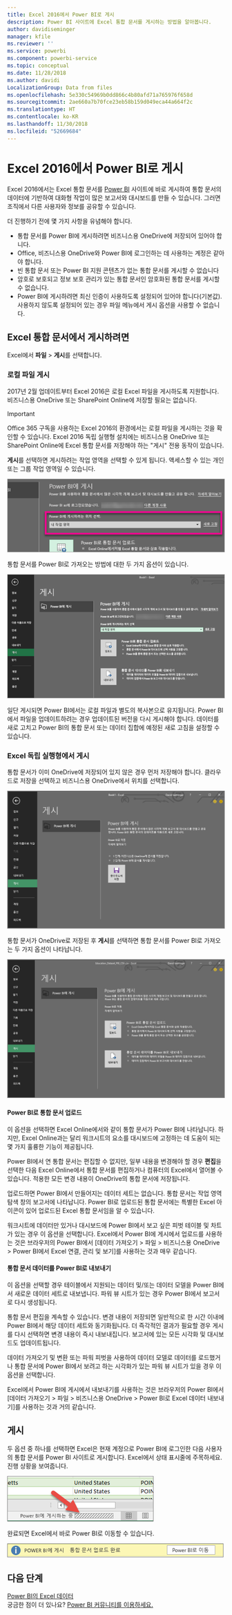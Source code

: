 ```yaml
---
title: Excel 2016에서 Power BI로 게시
description: Power BI 사이트에 Excel 통합 문서를 게시하는 방법을 알아봅니다.
author: davidiseminger
manager: kfile
ms.reviewer: ''
ms.service: powerbi
ms.component: powerbi-service
ms.topic: conceptual
ms.date: 11/28/2018
ms.author: davidi
LocalizationGroup: Data from files
ms.openlocfilehash: 5e330c54969b0dd866c4b80afd71a765976f658d
ms.sourcegitcommit: 2ae660a7b70fce23eb58b159d049eca44a664f2c
ms.translationtype: HT
ms.contentlocale: ko-KR
ms.lasthandoff: 11/30/2018
ms.locfileid: "52669684"
---
```

# <a name="publish-to-power-bi-from-excel-2016"></a>Excel 2016에서 Power BI로 게시
Excel 2016에서는 Excel 통합 문서를 [Power BI](https://powerbi.microsoft.com) 사이트에 바로 게시하여 통합 문서의 데이터에 기반하여 대화형 작업이 많은 보고서와 대시보드를 만들 수 있습니다. 그러면 조직에서 다른 사용자와 정보를 공유할 수 있습니다.

더 진행하기 전에 몇 가지 사항을 유념해야 합니다.

* 통합 문서를 Power BI에 게시하려면 비즈니스용 OneDrive에 저장되어 있어야 합니다.
* Office, 비즈니스용 OneDrive와 Power BI에 로그인하는 데 사용하는 계정은 같아야 합니다.
* 빈 통합 문서 또는 Power BI 지원 콘텐츠가 없는 통합 문서를 게시할 수 없습니다
* 암호로 보호되고 정보 보호 관리가 있는 통합 문서인 암호화된 통합 문서를 게시할 수 없습니다.
* Power BI에 게시하려면 최신 인증이 사용하도록 설정되어 있어야 합니다(기본값). 사용하지 않도록 설정되어 있는 경우 파일 메뉴에서 게시 옵션을 사용할 수 없습니다.

## <a name="to-publish-your-excel-workbook"></a>Excel 통합 문서에서 게시하려면
Excel에서 **파일** > **게시**를 선택합니다.

### <a name="local-file-publishing"></a>로컬 파일 게시
2017년 2월 업데이트부터 Excel 2016은 로컬 Excel 파일을 게시하도록 지원합니다. 비즈니스용 OneDrive 또는 SharePoint Online에 저장할 필요는 없습니다.

> [!IMPORTANT]
> Office 365 구독을 사용하는 Excel 2016의 환경에서는 로컬 파일을 게시하는 것을 확인할 수 있습니다. Excel 2016 독립 실행형 설치에는 비즈니스용 OneDrive 또는 SharePoint Online에 Excel 통합 문서를 저장해야 하는 "게시" 전용 동작이 있습니다.
> 
> 

**게시**를 선택하면 게시하려는 작업 영역을 선택할 수 있게 됩니다. 액세스할 수 있는 개인 또는 그룹 작업 영역일 수 있습니다.

![](media/service-publish-from-excel/pbi_choose_workspace.png)

통합 문서를 Power BI로 가져오는 방법에 대한 두 가지 옵션이 있습니다.

![](media/service-publish-from-excel/pbi_uploadexport3.png)

일단 게시되면 Power BI에서는 로컬 파일과 별도의 복사본으로 유지됩니다. Power BI에서 파일을 업데이트하려는 경우 업데이트된 버전을 다시 게시해야 합니다. 데이터를 새로 고치고 Power BI의 통합 문서 또는 데이터 집합에 예정된 새로 고침을 설정할 수 있습니다.

### <a name="publishing-from-excel-standalone"></a>Excel 독립 실행형에서 게시
통합 문서가 이미 OneDrive에 저장되어 있지 않은 경우 먼저 저장해야 합니다. 클라우드로 저장을 선택하고 비즈니스용 OneDrive에서 위치를 선택합니다.

![](media/service-publish-from-excel/pbi_savetoonedrive2.png)

통합 문서가 OneDrive로 저장된 후 **게시**를 선택하면 통합 문서를 Power BI로 가져오는 두 가지 옵션이 나타납니다.

![](media/service-publish-from-excel/pbi_uploadexport2.png)

#### <a name="upload-your-workbook-to-power-bi"></a>Power BI로 통합 문서 업로드
이 옵션을 선택하면 Excel Online에서와 같이 통합 문서가 Power BI에 나타납니다. 하지만, Excel Online과는 달리 워크시트의 요소를 대시보드에 고정하는 데 도움이 되는 몇 가지 훌륭한 기능이 제공됩니다.

Power BI에서 연 통합 문서는 편집할 수 없지만, 일부 내용을 변경해야 할 경우 **편집**을 선택한 다음 Excel Online에서 통합 문서를 편집하거나 컴퓨터의 Excel에서 열어볼 수 있습니다. 적용한 모든 변경 내용이 OneDrive의 통합 문서에 저장됩니다.

업로드하면 Power BI에서 만들어지는 데이터 세트는 없습니다. 통합 문서는 작업 영역 탐색 창의 보고서에 나타납니다. Power BI로 업로드된 통합 문서에는 특별한 Excel 아이콘이 있어 업로드된 Excel 통합 문서임을 알 수 있습니다.

워크시트에 데이터만 있거나 대시보드에 Power BI에서 보고 싶은 피벗 테이블 및 차트가 있는 경우 이 옵션을 선택합니다.
Excel에서 Power BI에 게시에서 업로드를 사용하는 것은 브라우저의 Power BI에서 [데이터 가져오기 > 파일 > 비즈니스용 OneDrive > Power BI에서 Excel 연결, 관리 및 보기]를 사용하는 것과 매우 같습니다.

#### <a name="export-workbook-data-to-power-bi"></a>통합 문서 데이터를 Power BI로 내보내기
이 옵션을 선택할 경우 테이블에서 지원되는 데이터 및/또는 데이터 모델을 Power BI에서 새로운 데이터 세트로 내보냅니다. 파워 뷰 시트가 있는 경우 Power BI에서 보고서로 다시 생성됩니다.

통합 문서 편집을 계속할 수 있습니다. 변경 내용이 저장되면 일반적으로 한 시간 이내에 Power BI에서 해당 데이터 세트와 동기화됩니다. 더 즉각적인 결과가 필요할 경우 게시를 다시 선택하면 변경 내용이 즉시 내보내집니다. 보고서에 있는 모든 시각화 및 대시보드도 업데이트됩니다.

데이터 가져오기 및 변환 또는 파워 피벗을 사용하여 데이터 모델로 데이터를 로드했거나 통합 문서에 Power BI에서 보려고 하는 시각화가 있는 파워 뷰 시트가 있을 경우 이 옵션을 선택합니다.

Excel에서 Power BI에 게시에서 내보내기를 사용하는 것은 브라우저의 Power BI에서 [데이터 가져오기 > 파일 > 비즈니스용 OneDrive > Power BI로 Excel 데이터 내보내기]를 사용하는 것과 거의 같습니다.

## <a name="publishing"></a>게시
두 옵션 중 하나를 선택하면 Excel은 현재 계정으로 Power BI에 로그인한 다음 사용자의 통합 문서를 Power BI 사이트로 게시합니다. Excel에서 상태 표시줄에 주목하세요. 진행 상황을 보여줍니다.

![](media/service-publish-from-excel/pbi_publishingstatus.png)

완료되면 Excel에서 바로 Power BI로 이동할 수 있습니다.

![](media/service-publish-from-excel/pbi_gotopbi.png)

## <a name="next-steps"></a>다음 단계
[Power BI의 Excel 데이터](service-excel-workbook-files.md)  
궁금한 점이 더 있나요? [Power BI 커뮤니티를 이용하세요.](http://community.powerbi.com/)

